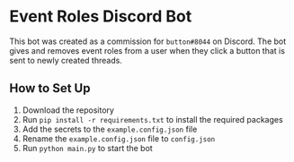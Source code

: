 # Event Roles Discord Bot

This bot was created as a commission for `button#8044` on Discord. The bot gives and removes event roles from a user when they click a button that is sent to newly created threads.

## How to Set Up

1. Download the repository
2. Run `pip install -r requirements.txt` to install the required packages
3. Add the secrets to the `example.config.json` file
4. Rename the `example.config.json` file to `config.json`
5. Run `python main.py` to start the bot
